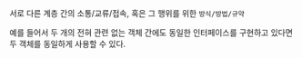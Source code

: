 서로 다른 계층 간의 소통/교류/접속, 혹은 그 행위를 위한 `방식/방법/규약`

예를 들어서 두 개의 전혀 관련 없는 객체 간에도 동일한 인터페이스를 구현하고 있다면 두 객체를 동일하게 사용할 수 있다.
